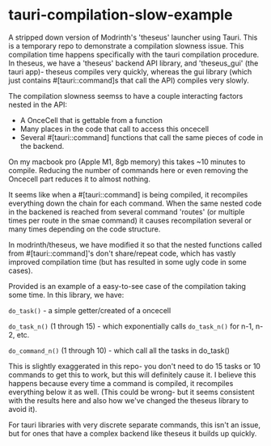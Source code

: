 # tauri-compilation-slow-example

A stripped down version of Modrinth's 'theseus' launcher using Tauri. This is a temporary repo to demonstrate a compilation slowness issue. This compilation time happens specifically with the tauri compilation procedure. In theseus, we have a 'theseus' backend API library, and 'theseus_gui' (the tauri app)- theseus compiles very quickly, whereas the gui library (which just contains #\[tauri::command\]s that call the API) compiles very slowly.

The compilation slowness seemss to have a couple interacting factors nested in the API:

- A OnceCell that is gettable from a function
- Many places in the code that call to access this oncecell
- Several #\[tauri::command\] functions that call the same pieces of code in the backend.

On my macbook pro (Apple M1, 8gb memory) this takes ~10 minutes to compile.  Reducing the number of commands here or even removing the Oncecell part reduces it to almost nothing.

It seems like when a #\[tauri::command\] is being compiled, it recompiles everything down the chain for each command. When the same nested code in the backened is reached from several command 'routes' (or multiple times per route in the smae command) it causes recompilation several or many times depending on the code structure.

In modrinth/theseus, we have modified it so that the nested functions called from #\[tauri::command\]'s don't share/repeat code, which has vastly improved compilation time (but has resulted in some ugly code in some cases).

Provided is an example of a easy-to-see case of the compilation taking some time. In this library, we have:

`do_task()` -  a simple getter/created of a oncecell

`do_task_n()` (1 through 15) - which exponentially calls `do_task_n()` for n-1, n-2, etc. 

`do_command_n()` (1 through 10) - which call all the tasks in do_task()

This is slightly exaggerated in this repo- you don't need to do 15 tasks or 10 commands to get this to work, but this will definitely cause it. I believe this happens because every time a command is compiled, it recompiles everything below it as well. (This could be wrong- but it seems consistent with the results here and also how we've changed the theseus library to avoid it). 

For tauri libraries with very discrete separate commands, this isn't an issue, but for ones that have a complex backend like theseus it builds up quickly.



